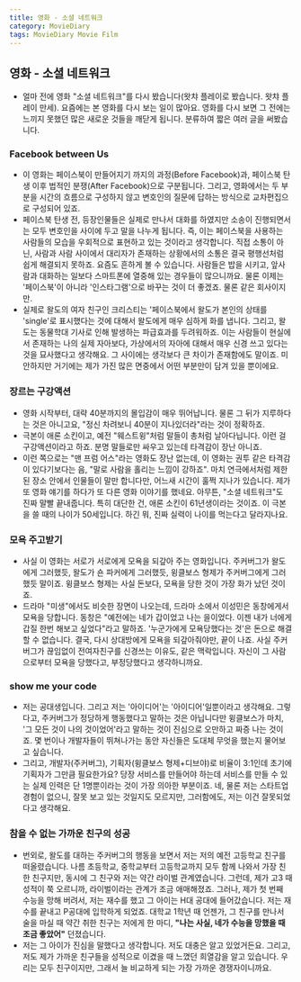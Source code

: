 ```yaml
---
title: 영화 - 소셜 네트워크 
category: MovieDiary
tags: MovieDiary Movie Film
---
```


## 영화 - 소셜 네트워크 

- 얼마 전에 영화 "소셜 네트워크"를 다시 봤습니다(왓챠 플레이로 봤습니다. 왓챠 플레이 만세). 요즘에는 본 영화를 다시 보는 일이 많아요. 영화를 다시 보면 그 전에는 느끼지 못했던 많은 새로운 것들을 깨닫게 됩니다. 분류하여 짧은 여러 글을 써봤습니다.

### Facebook between Us

- 이 영화는 페이스북이 만들어지기 까지의 과정(Before Facebook)과, 페이스북 탄생 이후 법적인 분쟁(After Facebook)으로 구분됩니다. 그리고, 영화에서는 두 부분을 시간의 흐름으로 구성하지 않고 변호인의 질문에 답하는 방식으로 교차편집으로 구성되어 있죠. 
- 페이스북 탄생 전, 등장인물들은 실제로 만나서 대화를 하였지만 소송이 진행되면서는 모두 변호인을 사이에 두고 말을 나누게 됩니다. 즉, 이는 페이스북을 사용하는 사람들의 모습을 우회적으로 표현하고 있는 것이라고 생각합니다. 직접 소통이 아닌, 사람과 사람 사이에서 대리자가 존재하는 상황에서의 소통은 결국 평행선처럼 쉽게 해결되지 못하죠. 요즘도 흔하게 볼 수 있습니다. 사람들은 밥을 시키고, 앞사람과 대화하는 일보다 스마트폰에 열중해 있는 경우들이 많으니까요. 물론 이제는 '페이스북'이 아니라 '인스타그램'으로 바꾸는 것이 더 좋겠죠. 물론 같은 회사이지만. 
- 실제로 왈도의 여자 친구인 크리스티는 '페이스북에서 왈도가 본인의 상태를 'single'로 표시했다는 것에 대해서 왈도에게 매우 심하게 화를 냅니다. 그리고, 왈도는 동물학대 기사로 인해 발생하는 파급효과를 두려워하죠. 이는 사람들이 현실에서 존재하는 나의 실제 자아보다, 가상에서의 자아에 대해서 매우 신경 쓰고 있다는 것을 묘사했다고 생각해요. 그 사이에는 생각보다 큰 차이가 존재함에도 말이죠. 미안하지만 거기에는 제가 가진 많은 면중에서 어떤 부분만이 담겨 있을 뿐이에요.

### 장르는 구강액션

- 영화 시작부터, 대략 40분까지의 몰입감이 매우 뛰어납니다. 물론 그 뒤가 지루하다는 것은 아니고요, "정신 차려보니 40분이 지나있더라"라는 것이 정확하죠.
- 극본이 애론 소킨이고, 예전 "웨스트윙"처럼 말들이 총처럼 날아다닙니다. 이런 걸 구강액션이라고 하죠. 분명 말들로만 싸우고 있는데 타격감이 장난 아니죠. 
- 이런 쪽으로는 "맨 프럼 어스"라는 영화도 장난 없는데, 이 영화는 권투 같은 타격감이 있다기보다는 음, "말로 사람을 홀리는 느낌이 강하죠". 마치 연극에서처럼 제한된 장소 안에서 인물들이 말만 합니다만, 어느새 시간이 훌쩍 지나가 있습니다. 제가 또 영화 얘기를 하다가 또 다른 영화 이야기를 했네요. 아무튼, "소셜 네트워크"도 진짜 말빨 끝내줍니다. 특히 대단한 건, 애론 소킨이 61년생이라는 것이죠. 이 극본을 쓸 때의 나이가 50세입니다. 하긴 뭐, 진짜 실력이 나이를 먹는다고 달라지나요. 

### 모욕 주고받기

- 사실 이 영화는 서로가 서로에게 모욕을 되갚아 주는 영화입니다. 주커버그가 왈도에게 그러했듯, 왈도가 숀 파커에게 그러했듯, 윙클보스 형제가 주커버그에게 그러했듯 말이죠. 윙클보스 형제는 사실 돈보다, 모욕을 당한 것이 가장 화가 났던 것이죠. 
- 드라마 "미생"에서도 비슷한 장면이 나오는데, 드라마 소에서 이성민은 동창에게서 모욕을 당합니다. 동창은 "예전에는 네가 갑이었고 나는 을이었다. 이젠 내가 너에게 갑질 한번 해보고 싶었다"라고 말하죠. '누군가에게 모욕당했다는 것'은 돈으로 해결할 수 없습니다. 결국, 다시 상대방에게 모욕을 되갚아줘야만, 끝이 나죠. 사실 주커버그가 끊임없이 전여자친구를 신경쓰는 이유도, 같은 맥락입니다. 자신이 그 사람으로부터 모욕을 당했다고, 부정당했다고 생각하니까요. 

### show me your code

- 저는 공대생입니다. 그리고 저는 '아이디어'는 '아이디어'일뿐이라고 생각해요. 그렇다고, 주커버그가 정당하게 행동했다고 말하는 것은 아닙니다만 윙클보스가 마치, '그 모든 것이 나의 것이었어'라고 말하는 것이 진심으로 오만하고 짜증 나는 것이죠. 몇 번이나 개발자들이 뛰쳐나가는 동안 자신들은 도대체 무엇을 했는지 물어보고 싶습니다. 
- 그리고, 개발자(주커버그), 기획자(윙클보스 형제+디브야)로 비율이 3:1인데 초기에 기획자가 그만큼 필요한가요? 당장 서비스를 만들어야 하는데 서비스를 만들 수 있는 실제 인력은 단 1명뿐이라는 것이 가장 의아한 부분이죠. 네, 물론 저는 스타트업 경험이 없으니, 잘못 보고 있는 것일지도 모르지만, 그러함에도, 저는 이건 잘못되었다고 생각해요.

### 참을 수 없는 가까운 친구의 성공

- 번외로, 왈도를 대하는 주커버그의 행동을 보면서 저는 저의 예전 고등학교 친구를 떠올렸습니다. 나름 초등학교, 중학교부터 고등학교까지 모두 함께 나와서 가장 친한 친구지만, 동시에 그 친구와 저는 약간 라이벌 관계였습니다. 그런데, 제가 고3 때 성적이 쭉 오르니까, 라이벌이라는 관계가 조금 애매해졌죠. 그러나, 제가 첫 번째 수능을 망해 버려서, 저는 재수를 했고 그 아이는 H대 공대에 들어갔습니다. 저는 재수를 끝내고 P공대에 입학하게 되었죠. 대학교 1학년 때 언젠가, 그 친구를 만나서 술을 마실 때 약간 취한 친구는 저에게 한 마디, **"나는 사실, 네가 수능을 망했을 때 조금 좋았어"** 던졌습니다. 
- 저는 그 아이가 진심을 말했다고 생각합니다. 저도 대충은 알고 있었거든요. 그리고, 저도 제가 가까운 친구들을 성적으로 이겼을 때 느꼈던 희열감을 알고 있습니다. 우리는 모두 친구이지만, 그래서 늘 비교하게 되는 가장 가까운 경쟁자이니까요.
